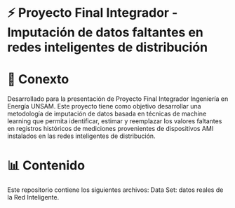 # ⚡ Proyecto Final Integrador - Imputación de datos faltantes en redes inteligentes de distribución

#  📖 Conexto
  Desarrollado para la presentación de Proyecto Final Integrador Ingeniería en Energía UNSAM. 
Este proyecto tiene como objetivo desarrollar una metodología de imputación de datos basada en técnicas de machine learning que permita identificar, estimar y reemplazar los valores faltantes en registros       históricos de mediciones provenientes de dispositivos AMI instalados en las redes inteligentes de distribución. 

# 📊 Contenido
  Este repositorio contiene los siguientes archivos:
    Data Set: datos reales de la Red Inteligente.
  
